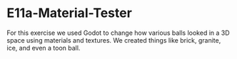 # E11a-Material-Tester

For this exercise we used Godot to change how various balls looked in a 3D space using materials and textures. We created things like brick, granite, ice, and even a toon ball.